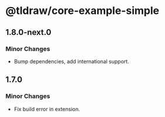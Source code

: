 # @tldraw/core-example-simple

## 1.8.0-next.0

### Minor Changes

- Bump dependencies, add international support.

## 1.7.0

### Minor Changes

- Fix build error in extension.
